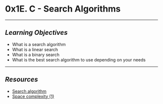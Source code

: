 # **0x1E. C - Search Algorithms**
---
## *Learning Objectives*
- What is a search algorithm
- What is a linear search
- What is a binary search
- What is the best search algorithm to use depending on your needs
---
## *Resources*
- [Search algorithm](https://en.wikipedia.org/wiki/Search_algorithm)
- [Space complexity (1)](https://www.geeksforgeeks.org/g-fact-86/)